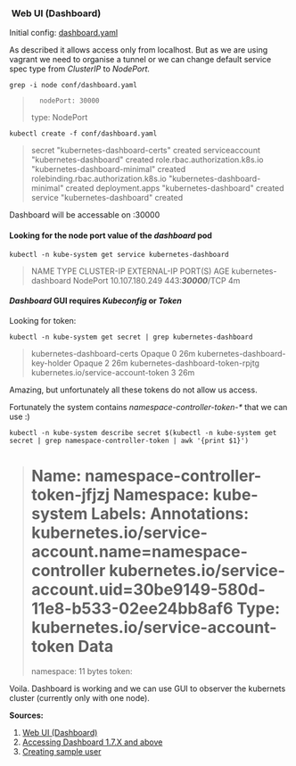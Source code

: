 ###  Web UI (Dashboard)

Initial config: [dashboard.yaml](https://raw.githubusercontent.com/kubernetes/dashboard/master/src/deploy/recommended/kubernetes-dashboard.yaml)

As described it allows access only from localhost. But as we are
using vagrant we need to organise a tunnel or we can change default
service spec type from _ClusterIP_ to _NodePort._

```
grep -i node conf/dashboard.yaml
```
>       nodePort: 30000
>   type: NodePort

```
kubectl create -f conf/dashboard.yaml
```
> secret "kubernetes-dashboard-certs" created
> serviceaccount "kubernetes-dashboard" created
> role.rbac.authorization.k8s.io "kubernetes-dashboard-minimal" created
> rolebinding.rbac.authorization.k8s.io "kubernetes-dashboard-minimal" created
> deployment.apps "kubernetes-dashboard" created
> service "kubernetes-dashboard" created

Dashboard will be accessable on <public master node ip>:30000

#### Looking for the node port value of the _dashboard_ pod

```
kubectl -n kube-system get service kubernetes-dashboard
```
> NAME                   TYPE     CLUSTER-IP     EXTERNAL-IP PORT(S)                AGE
> kubernetes-dashboard   NodePort 10.107.180.249 <none>      443:_**30000**_/TCP     4m

#### _Dashboard_ GUI requires _Kubeconfig_ or _Token_

Looking for token:

```
kubectl -n kube-system get secret | grep kubernetes-dashboard
```
> kubernetes-dashboard-certs       Opaque                              0   26m
> kubernetes-dashboard-key-holder  Opaque                              2   26m
> kubernetes-dashboard-token-rpjtg kubernetes.io/service-account-token 3   26m

Amazing, but unfortunately all these tokens do not allow us access.

Fortunately the system contains _namespace-controller-token-*_
that we can use :)

```
kubectl -n kube-system describe secret $(kubectl -n kube-system get secret | grep namespace-controller-token | awk '{print $1}')
```
> Name:        namespace-controller-token-jfjzj
> Namespace:   kube-system
> Labels:      <none>
> Annotations: kubernetes.io/service-account.name=namespace-controller
> kubernetes.io/service-account.uid=30be9149-580d-11e8-b533-02ee24bb8af6
> Type: kubernetes.io/service-account-token
> Data
> ====
> namespace:  11 bytes
> token:      <long long token will be here>

Voila. Dashboard is working and we can use GUI to observer the
kubernets cluster (currently only with one node).

**Sources:**
1. [Web UI (Dashboard)](https://kubernetes.io/docs/tasks/access-application-cluster/web-ui-dashboard/)
2. [Accessing Dashboard 1.7.X and above](https://github.com/kubernetes/dashboard/wiki/Accessing-Dashboard---1.7.X-and-above)
3. [Creating sample user](https://github.com/kubernetes/dashboard/wiki/Creating-sample-user)
